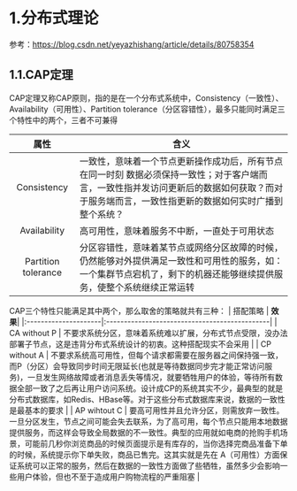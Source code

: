 # 1.分布式理论

参考：https://blog.csdn.net/yeyazhishang/article/details/80758354

## 1.1.CAP定理

CAP定理又称CAP原则，指的是在一个分布式系统中，Consistency（一致性）、 Availability（可用性）、Partition tolerance（分区容错性），最多只能同时满足三个特性中的两个，三者不可兼得

|      **属性**       | **含义**                                        |
| :-----------------: | ---------------------------------------- |
|     Consistency     | 一致性，意味着一个节点更新操作成功后，所有节点在同一时刻  数据必须保持一致性；对于客户端而言，一致性指并发访问更新后的数据如何获取？而对于服务端而言，一致性指更新的数据如何实时广播到整个系统？ |
|    Availability     | 高可用性，意味着服务不中断，一直处于可用状态                 |
| Partition tolerance | 分区容错性，意味着某节点或网络分区故障的时候，仍然能够对外提供满足一致性和可用性的服务，如：一个集群节点宕机了，剩下的机器还能够继续提供服务，使整个系统继续正常运转 |

CAP三个特性只能满足其中两个，那么取舍的策略就共有三种：
| <span style="white-space:nowrap;width:150px;">搭配策略</span> | **效果**|
|:---------------------|:----------------------------------------------|
| CA without P | 不要求系统分区，意味着系统难以扩展，分布式节点受限，没办法部署子节点，这是违背分布式系统设计的初衷。这种搭配现实不会采用 |
| CP without A | 不要求系统高可用性，但每个请求都需要在服务器之间保持强一致，而P（分区）会导致同步时间无限延长(也就是等待数据同步完才能正常访问服务)，一旦发生网络故障或者消息丢失等情况，就要牺牲用户的体验，等待所有数据全部一致了之后再让用户访问系统。设计成CP的系统其实不少，最典型的就是分布式数据库，如Redis、HBase等。对于这些分布式数据库来说，数据的一致性是最基本的要求 |
| AP wihtout C | 要高可用性并且允许分区，则需放弃一致性。一旦分区发生，节点之间可能会失去联系，为了高可用，每个节点只能用本地数据提供服务，而这样会导致全局数据的不一致性。典型的应用就如电商的抢购手机场景，可能前几秒你浏览商品的时候页面提示是有库存的，当你选择完商品准备下单的时候，系统提示你下单失败，商品已售完。这其实就是先在 A（可用性）方面保证系统可以正常的服务，然后在数据的一致性方面做了些牺牲，虽然多少会影响一些用户体验，但也不至于造成用户购物流程的严重阻塞 |

